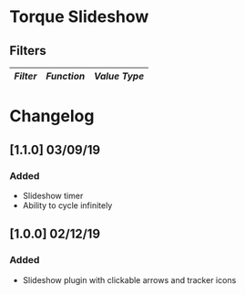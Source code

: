 # Torque Slideshow

## Filters

<!-- prettier-ignore-start -->

*Filter* | *Function* | *Value Type*
--- | --- | ---

<!-- prettier-ignore-end -->

# Changelog

## [1.1.0] 03/09/19

### Added

- Slideshow timer
- Ability to cycle infinitely

## [1.0.0] 02/12/19

### Added

- Slideshow plugin with clickable arrows and tracker icons
